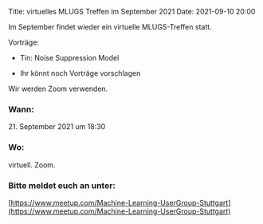 Title: virtuelles MLUGS Treffen im September 2021
Date: 2021-09-10 20:00

Im September findet wieder ein virtuelle MLUGS-Treffen statt.

Vorträge:

- Tin: Noise Suppression Model

- Ihr könnt noch Vorträge vorschlagen

Wir werden Zoom verwenden.


### Wann:

<p>21. September 2021 um 18:30</p>  

### Wo:

virtuell. Zoom.

### Bitte meldet euch an unter:
[https://www.meetup.com/Machine-Learning-UserGroup-Stuttgart](https://www.meetup.com/Machine-Learning-UserGroup-Stuttgart)
